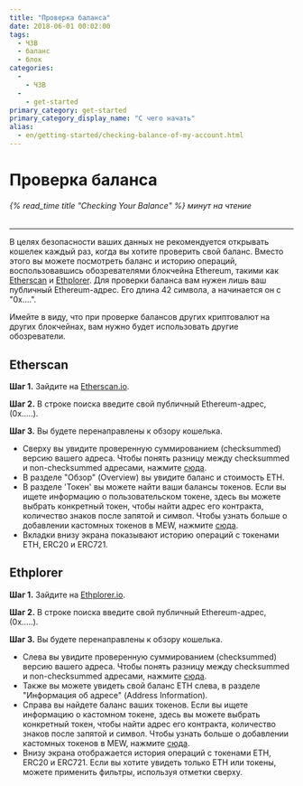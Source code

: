 ```yaml
---
title: "Проверка баланса"
date: 2018-06-01 00:02:00
tags:
  - ЧЗВ
  - баланс
  - блок
categories:
  - 
    - ЧЗВ
  - 
    - get-started
primary_category: get-started
primary_category_display_name: "С чего начать"
alias:
  - en/getting-started/checking-balance-of-my-account.html
---
```


# **Проверка баланса**

###### {% read_time title "Checking Your Balance" %} минут на чтение

* * *

В целях безопасности ваших данных не рекомендуется открывать кошелек каждый раз, когда вы хотите проверить свой баланс. Вместо этого вы можете посмотреть баланс и историю операций, воспользовавшись обозревателями блокчейна Ethereum, такими как [Etherscan](https://etherscan.io) и [Ethplorer](https://ethplorer.io). Для проверки баланса вам нужен лишь ваш публичный Ethereum-адрес. Его длина 42 символа, а начинается он с "0x….".

Имейте в виду, что при проверке балансов других криптовалют на других блокчейнах, вам нужно будет использовать другие обозреватели.

## **Etherscan**

**Шаг 1.** Зайдите на [Etherscan.io](https://etherscan.io).

**Шаг 2.** В строке поиска введите свой публичный Ethereum-адрес, (0x…..).

**Шаг 3.** Вы будете перенаправлены к обзору кошелька.

-   Сверху вы увидите проверенную суммированием (checksummed) версию вашего адреса. Чтобы понять разницу между checksummed и non-checksummed адресами, нажмите [сюда](/@@@@@@/common-issues/not-checksummed/).
-   В разделе "Обзор" (Overview) вы увидите баланс и стоимость ETH.
-   В разделе 'Токен' вы можете найти ваши балансы токенов. Если вы ищете информацию о пользовательском токене, здесь вы можете выбрать конкретный токен, чтобы найти адрес его контракта, количество знаков после запятой и символ. Чтобы узнать больше о добавлении кастомных токенов в MEW, нажмите [сюда](/@@@@@@/tokens/how-to-add-custom-token/).
-   Вкладки внизу экрана показывают историю операций с токенами ETH, ERC20 и ERC721.

## **Ethplorer**

**Шаг 1.** Зайдите на [Ethplorer.io](https://ethplorer.io).

**Шаг 2.** В строке поиска введите свой публичный Ethereum-адрес, (0x…..).

**Шаг 3.** Вы будете перенаправлены к обзору кошелька.

-   Слева вы увидите проверенную суммированием (checksummed) версию вашего адреса. Чтобы понять разницу между checksummed и non-checksummed адресами, нажмите [сюда](/@@@@@@/common-issues/not-checksummed/).
-   Также вы можете увидеть свой баланс ETH слева, в разделе "Информация об адресе" (Address Information).
-   Справа вы найдете баланс ваших токенов. Если вы ищете информацию о кастомном токене, здесь вы можете выбрать конкретный токен, чтобы найти адрес его контракта, количество знаков после запятой и символ. Чтобы узнать больше о добавлении кастомных токенов в MEW, нажмите [сюда](/@@@@@@/tokens/how-to-add-custom-token/).
-   Внизу экрана отображается история операций с токенами ETH, ERC20 и ERC721. Если вы хотите увидеть только ETH или токены, можете применить фильтры, используя отметки сверху.
